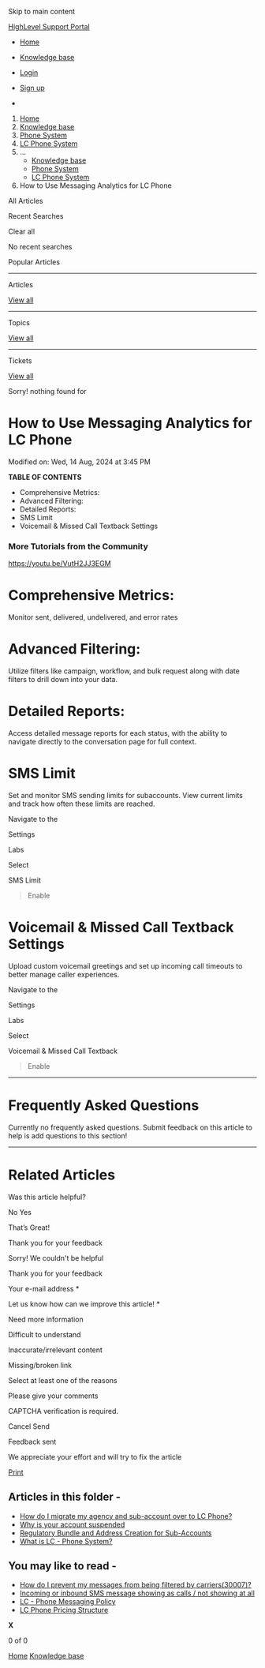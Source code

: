 Skip to main content

[ HighLevel Support Portal ](https://help.gohighlevel.com)

  * [ Home ](/support/home)
  * [ Knowledge base ](/support/solutions)

  * [Login](/support/login)
  * [Sign up](/support/signup)
  * 

  1. [Home](/support/home)
  2. [Knowledge base](/support/solutions)
  3. [Phone System](/support/solutions/48000415161)
  4. [LC Phone System](/support/solutions/folders/48000682872)
  5. ... 
     * [Knowledge base](/support/solutions)
     * [Phone System](/support/solutions/48000415161)
     * [LC Phone System](/support/solutions/folders/48000682872)
  6. How to Use Messaging Analytics for LC Phone

All  Articles 

Recent Searches

Clear all

No recent searches

Popular Articles

* * *

Articles

[View all](/support/search/solutions)

* * *

Topics

[View all](/support/search/topics)

* * *

Tickets

[View all](/support/search/tickets)

Sorry! nothing found for   

# How to Use Messaging Analytics for LC Phone

Modified on: Wed, 14 Aug, 2024 at 3:45 PM

**TABLE OF CONTENTS**

  * Comprehensive Metrics:
  * Advanced Filtering: 
  * Detailed Reports: 
  * SMS Limit
  * Voicemail & Missed Call Textback Settings

### **More Tutorials from the Community**

<https://youtu.be/VutH2JJ3EGM>

# **Comprehensive Metrics:**

Monitor sent, delivered, undelivered, and error rates 

# **Advanced Filtering:**  

Utilize filters like campaign, workflow, and bulk request along with date filters to drill down into your data.

# **Detailed Reports:**  

Access detailed message reports for each status, with the ability to navigate directly to the conversation page for full context.

# **SMS Limit**

Set and monitor SMS sending limits for subaccounts. View current limits and track how often these limits are reached.

Navigate to the 

Settings

 > 

Labs

Select 

SMS Limit

 > Enable

# **Voicemail & Missed Call Textback Settings**

Upload custom voicemail greetings and set up incoming call timeouts to better manage caller experiences.

Navigate to the 

Settings

 > 

Labs

Select 

Voicemail & Missed Call Textback

 > Enable

* * *

# **Frequently Asked Questions**

Currently no frequently asked questions. Submit feedback on this article to help is add questions to this section!

* * *

# **Related Articles**

Was this article helpful?

No  Yes 

That’s Great!

Thank you for your feedback

Sorry! We couldn't be helpful

Thank you for your feedback

Your e-mail address *

Let us know how can we improve this article! *

Need more information 

Difficult to understand 

Inaccurate/irrelevant content 

Missing/broken link 

Select at least one of the reasons 

Please give your comments 

CAPTCHA verification is required. 

Cancel  Send 

Feedback sent

We appreciate your effort and will try to fix the article

[Print](javascript:print\(\))

## Articles in this folder -

  * [How do I migrate my agency and sub-account over to LC Phone?](/support/solutions/articles/48001204027-how-do-i-migrate-my-agency-and-sub-account-over-to-lc-phone-)
  * [Why is your account suspended](/support/solutions/articles/48001207676-why-is-your-account-suspended)
  * [Regulatory Bundle and Address Creation for Sub-Accounts](/support/solutions/articles/48001213216-regulatory-bundle-and-address-creation-for-sub-accounts)
  * [What is LC - Phone System?](/support/solutions/articles/48001223546-what-is-lc-phone-system-)

## You may like to read -

  * [How do I prevent my messages from being filtered by carriers(30007)?](/support/solutions/articles/48001237726-how-do-i-prevent-my-messages-from-being-filtered-by-carriers-30007-)
  * [Incoming or inbound SMS message showing as calls / not showing at all](/support/solutions/articles/48001181601-incoming-or-inbound-sms-message-showing-as-calls-not-showing-at-all)
  * [LC - Phone Messaging Policy](/support/solutions/articles/48001213941-lc-phone-messaging-policy)
  * [LC Phone Pricing Structure](/support/solutions/articles/48001223556-lc-phone-pricing-structure)

**X**

0 of 0 []()

[Home](/support/home) [Knowledge base](/support/solutions)
